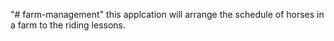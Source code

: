 "# farm-management" 
this applcation will arrange the schedule of horses in a farm to the riding lessons.
